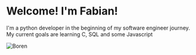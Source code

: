 <!DOCTYPE html>
<head>
</head>

<body>

<h1> Welcome! I'm Fabian! </h1>
<p1> I'm a python developer in the beginning of my software engineer
    journey. My current goals are learning C, SQL and some Javascript </p1>

<img src="https://imgur.com/dplw61g"
     alt="Boren"/>
